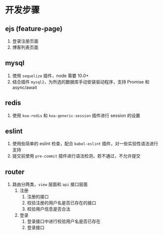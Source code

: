 # 开发步骤

## ejs (feature-page)
1. 登录注册页面
2. 博客列表页面

## mysql 

1. 使用 `sequelize` 插件，node 需要 10.0+
2. 结合插件 `mysql2`，为所选的数据库手动安装驱动程序，支持 Promise 和 async/await

## redis

1. 使用 `koa-redis` 和 `koa-generic-session` 插件进行 session 的设置


## eslint

1. 使用些简单的 eslint 检查，配合 `babel-eslint` 插件，对一些实验性语法进行支持
2. 提交前使用 `pre-commit` 插件进行语法检测，若不通过，不允许提交


## router

1. 路由分两类，`view` 层面和 `api` 接口层面 
   1. 注册
      1. 注册的接口
      2. 校验注册的用户名是否已存在的接口
      3. 校验用户信息是否合法
   2. 登录
      1. 登录接口中进行校验用户名是否已存在
      2. 登录接口
